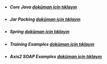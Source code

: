 * ##### Core Java [doküman için tıklayın](./core-java-samples/README.md)
* ##### Jar Packing [doküman için tıklayın](./package-as-jar/README.md)
* ##### Spring [doküman için tıklayın](./springboot-example/README.md)
* ##### Training Examples [doküman için tıklayın](./training-examples/README.md)
* ##### Axis2 SOAP Examples [doküman için tıklayın](./axis2-soap-examples/README.md)
